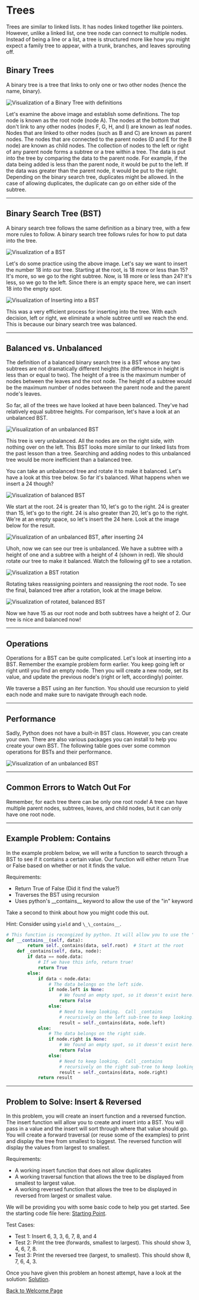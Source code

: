 # **Trees**

Trees are similar to linked lists. It has nodes linked together like pointers. However, unlike a linked list, one tree node can connect to multiple nodes. Instead of being a line or a list, a tree is structured more like how you might expect a family tree to appear, with a trunk, branches, and leaves sprouting off.

## **Binary Trees**

A binary tree is a tree that links to only one or two other nodes (hence the name, binary).

![Visualization of a Binary Tree with definitions](images/tree1.PNG)

Let's examine the above image and establish some definitions. The top node is known as the root node (node A). The nodes at the bottom that don't link to any other nodes (nodes F, G, H, and I) are known as leaf nodes. Nodes that are linked to other nodes (such as B and C) are known as parent nodes. The nodes that are connected to the parent nodes (D and E for the B node) are known as child nodes. The collection of nodes to the left or right of any parent node forms a subtree or a tree within a tree. The data is put into the tree by comparing the data to the parent node. For example, if the data being added is less than the parent node, it would be put to the left. If the data was greater than the parent node, it would be put to the right. Depending on the binary search tree, duplicates might be allowed. In the case of allowing duplicates, the duplicate can go on either side of the subtree.

---
## **Binary Search Tree (BST)**

A binary search tree follows the same definition as a binary tree, with a few more rules to follow. A binary search tree follows rules for how to put data into the tree.

![Visualization of a BST](images/tree11.PNG)

Let's do some practice using the above image. Let's say we want to insert the number 18 into our tree. Starting at the root, is 18 more or less than 15? It's more, so we go to the right subtree. Now, is 18 more or less than 24? It's less, so we go to the left. Since there is an empty space here, we can insert 18 into the empty spot.

![Visualization of Inserting into a BST](images/tree12.PNG)

This was a very efficient process for inserting into the tree. With each decision, left or right, we eliminate a whole subtree until we reach the end. This is because our binary search tree was balanced.

---
## **Balanced vs. Unbalanced**

The definition of a balanced binary search tree is a BST whose any two subtrees are not dramatically different heights (the difference in height is less than or equal to two). The height of a tree is the maximum number of nodes between the leaves and the root node. The height of a subtree would be the maximum number of nodes between the parent node and the parent node's leaves.

So far, all of the trees we have looked at have been balanced. They've had relatively equal subtree heights. For comparison, let's have a look at an unbalanced BST.

![Visualization of an unbalanced BST](images/tree3.PNG)

This tree is very unbalanced. All the nodes are on the right side, with nothing over on the left. This BST looks more similar to our linked lists from the past lesson than a tree. Searching and adding nodes to this unbalanced tree would be  more inefficient than a balanced tree.

You can take an unbalanced tree and rotate it to make it balanced. Let's have a look at this tree below. So far it's balanced. What happens when we insert a 24 though?

![Visualization of balanced BST](images/rotate0.PNG)

We start at the root. 24 is greater than 10, let's go to the right. 24 is greater than 15, let's go to the right. 24 is also greater than 20, let's go to the right. We're at an empty space, so let's insert the 24 here. Look at the image below for the result.

![Visualization of an unbalanced BST, after inserting 24](images/rotate12.PNG)

Uhoh, now we can see our tree is unbalanced. We have a subtree with a height of one and a subtree with a height of 4 (shown in red). We should rotate our tree to make it balanced. Watch the following gif to see a rotation.

![Visualization a BST rotation](images/rotate.gif)

Rotating takes reassigning pointers and reassigning the root node. To see the final, balanced tree after a rotation, look at the image below.

![Visualization of rotated, balanced BST](images/rotate14.PNG)

Now we have 15 as our root node and both subtrees have a height of 2. Our tree is nice and balanced now!

---

## **Operations**

Operations for a BST can be quite complicated. Let's look at inserting into a BST. Remember the example problem form earlier. You keep going left or right until you find an empty node. Then you will create a new node, set its value, and update the previous node's (right or left, accordingly) pointer.

We traverse a BST using an iter function. You should use recursion to yield each node and make sure to navigate through each node.

---

## **Performance**

Sadly, Python does not have a built-in BST class. However, you can create your own. There are also various packages you can install to help you create your own BST. The following table goes over some common operations for BSTs and their performance.

![Visualization of an unbalanced BST](images/tree4.PNG)

---

## **Common Errors to Watch Out For**

Remember, for each tree there can be only one root node! A tree can have multiple parent nodes, subtrees, leaves, and child nodes, but it can only have one root node.

---

## **Example Problem: Contains**

In the example problem below, we will write a function to search through a BST to see if it contains a certain value. Our function will either return True or False based on whether or not it finds the value.

Requirements:

* Return True of False (Did it find the value?)
* Traverses the BST using recursion
* Uses python's \_\_contains__ keyword to allow the use of the "in" keyword

Take a second to think about how you might code this out. 

Hint: Consider using `yield` and `\_\_contains__`.

```python
# This function is recongized by python. It will allow you to use the "in" keyword.
def __contains__(self, data):
        return self._contains(data, self.root)  # Start at the root
    def _contains(self, data, node):
        if data == node.data:
            # If we have this info, return true!
            return True
        else:
            if data < node.data:
                # The data belongs on the left side.
                if node.left is None:
                    # We found an empty spot, so it doesn't exist here.
                    return False
                else:
                    # Need to keep looking.  Call _contains
                    # recursively on the left sub-tree to keep looking.
                    result = self._contains(data, node.left)
            else:
                # The data belongs on the right side.
                if node.right is None:
                    # We found an empty spot, so it doesn't exist here.
                    return False
                else:
                    # Need to keep looking.  Call _contains
                    # recursively on the right sub-tree to keep looking.
                    result = self._contains(data, node.right)
            return result
```

---
## **Problem to Solve: Insert & Reversed**

In this problem, you will create an insert function and a reversed function. The insert function will allow you to create and insert into a BST. You will pass in a value and the insert will sort through where that value should go. You will create a forward traversal (or reuse some of the examples) to print and display the tree from smallest to biggest. The reversed function will display the values from largest to smallest.

Requirements:
* A working insert function that does not allow duplicates
* A working traversal function that allows the tree to be displayed from smallest to largest value.
* A working reversed function that allows the tree to be displayed in reversed from largest or smallest value.

We will be providing you with some basic code to help you get started. See the starting code file here: [Starting Point](./python/trees_start.py).

Test Cases:

* Test 1: Insert 6, 3, 3, 6, 7, 8, and 4
* Test 2: Print the tree (forwards, smallest to largest). This should show 3, 4, 6, 7, 8.
* Test 3: Print the reversed tree (largest, to smallest). This should show 8, 7, 6, 4, 3.

Once you have given this problem an honest attempt, have a look at the solution: [Solution](./python/trees_solution.py).

[Back to Welcome Page](0-welcome.md)